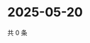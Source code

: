 # 2025-05-20

共 0 条

<!-- BEGIN ZHIHUQUESTIONS -->
<!-- 最后更新时间 Tue May 20 2025 20:22:06 GMT+0800 (China Standard Time) -->

<!-- END ZHIHUQUESTIONS -->
